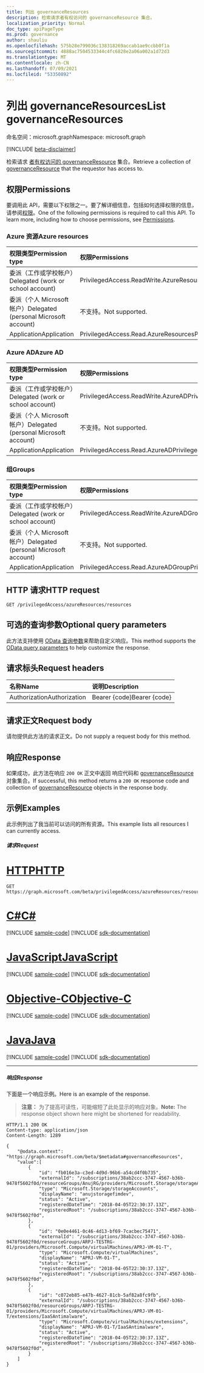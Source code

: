 ```yaml
---
title: 列出 governanceResources
description: 检索请求者有权访问的 governanceResource 集合。
localization_priority: Normal
doc_type: apiPageType
ms.prod: governance
author: shauliu
ms.openlocfilehash: 575b28e799036c138318269accab1ae9ccbb0f1a
ms.sourcegitcommit: 4888ac7504533344c4fc6828e2a06a002a1d72d3
ms.translationtype: MT
ms.contentlocale: zh-CN
ms.lasthandoff: 07/09/2021
ms.locfileid: "53350892"
---
```

# <a name="list-governanceresources"></a><span data-ttu-id="dfacf-103">列出 governanceResources</span><span class="sxs-lookup"><span data-stu-id="dfacf-103">List governanceResources</span></span>

<span data-ttu-id="dfacf-104">命名空间：microsoft.graph</span><span class="sxs-lookup"><span data-stu-id="dfacf-104">Namespace: microsoft.graph</span></span>

[!INCLUDE [beta-disclaimer](../../includes/beta-disclaimer.md)]

<span data-ttu-id="dfacf-105">检索请求 [者有权访问的 governanceResource](../resources/governanceresource.md) 集合。</span><span class="sxs-lookup"><span data-stu-id="dfacf-105">Retrieve a collection of [governanceResource](../resources/governanceresource.md) that the requestor has access to.</span></span>

## <a name="permissions"></a><span data-ttu-id="dfacf-106">权限</span><span class="sxs-lookup"><span data-stu-id="dfacf-106">Permissions</span></span>
<span data-ttu-id="dfacf-p101">要调用此 API，需要以下权限之一。要了解详细信息，包括如何选择权限的信息，请参阅[权限](/graph/permissions-reference#privileged-access-permissions)。</span><span class="sxs-lookup"><span data-stu-id="dfacf-p101">One of the following permissions is required to call this API. To learn more, including how to choose permissions, see [Permissions](/graph/permissions-reference#privileged-access-permissions).</span></span>

### <a name="azure-resources"></a><span data-ttu-id="dfacf-109">Azure 资源</span><span class="sxs-lookup"><span data-stu-id="dfacf-109">Azure resources</span></span>

| <span data-ttu-id="dfacf-110">权限类型</span><span class="sxs-lookup"><span data-stu-id="dfacf-110">Permission type</span></span> | <span data-ttu-id="dfacf-111">权限</span><span class="sxs-lookup"><span data-stu-id="dfacf-111">Permissions</span></span> |
|:--------------- |:----------- |
| <span data-ttu-id="dfacf-112">委派（工作或学校帐户）</span><span class="sxs-lookup"><span data-stu-id="dfacf-112">Delegated (work or school account)</span></span> | <span data-ttu-id="dfacf-113">PrivilegedAccess.ReadWrite.AzureResources</span><span class="sxs-lookup"><span data-stu-id="dfacf-113">PrivilegedAccess.ReadWrite.AzureResources</span></span> |
| <span data-ttu-id="dfacf-114">委派（个人 Microsoft 帐户）</span><span class="sxs-lookup"><span data-stu-id="dfacf-114">Delegated (personal Microsoft account)</span></span> | <span data-ttu-id="dfacf-115">不支持。</span><span class="sxs-lookup"><span data-stu-id="dfacf-115">Not supported.</span></span> |
| <span data-ttu-id="dfacf-116">Application</span><span class="sxs-lookup"><span data-stu-id="dfacf-116">Application</span></span> | <span data-ttu-id="dfacf-117">PrivilegedAccess.Read.AzureResources</span><span class="sxs-lookup"><span data-stu-id="dfacf-117">PrivilegedAccess.Read.AzureResources</span></span> |

### <a name="azure-ad"></a><span data-ttu-id="dfacf-118">Azure AD</span><span class="sxs-lookup"><span data-stu-id="dfacf-118">Azure AD</span></span>

| <span data-ttu-id="dfacf-119">权限类型</span><span class="sxs-lookup"><span data-stu-id="dfacf-119">Permission type</span></span> | <span data-ttu-id="dfacf-120">权限</span><span class="sxs-lookup"><span data-stu-id="dfacf-120">Permissions</span></span> |
|:--------------- |:----------- |
| <span data-ttu-id="dfacf-121">委派（工作或学校帐户）</span><span class="sxs-lookup"><span data-stu-id="dfacf-121">Delegated (work or school account)</span></span> | <span data-ttu-id="dfacf-122">PrivilegedAccess.ReadWrite.AzureAD</span><span class="sxs-lookup"><span data-stu-id="dfacf-122">PrivilegedAccess.ReadWrite.AzureAD</span></span> |
| <span data-ttu-id="dfacf-123">委派（个人 Microsoft 帐户）</span><span class="sxs-lookup"><span data-stu-id="dfacf-123">Delegated (personal Microsoft account)</span></span> | <span data-ttu-id="dfacf-124">不支持。</span><span class="sxs-lookup"><span data-stu-id="dfacf-124">Not supported.</span></span> |
| <span data-ttu-id="dfacf-125">Application</span><span class="sxs-lookup"><span data-stu-id="dfacf-125">Application</span></span> | <span data-ttu-id="dfacf-126">PrivilegedAccess.Read.AzureAD</span><span class="sxs-lookup"><span data-stu-id="dfacf-126">PrivilegedAccess.Read.AzureAD</span></span> |

### <a name="groups"></a><span data-ttu-id="dfacf-127">组</span><span class="sxs-lookup"><span data-stu-id="dfacf-127">Groups</span></span>

|<span data-ttu-id="dfacf-128">权限类型</span><span class="sxs-lookup"><span data-stu-id="dfacf-128">Permission type</span></span> | <span data-ttu-id="dfacf-129">权限</span><span class="sxs-lookup"><span data-stu-id="dfacf-129">Permissions</span></span> |
|:-------------- |:----------- |
| <span data-ttu-id="dfacf-130">委派（工作或学校帐户）</span><span class="sxs-lookup"><span data-stu-id="dfacf-130">Delegated (work or school account)</span></span> | <span data-ttu-id="dfacf-131">PrivilegedAccess.ReadWrite.AzureADGroup</span><span class="sxs-lookup"><span data-stu-id="dfacf-131">PrivilegedAccess.ReadWrite.AzureADGroup</span></span> |
| <span data-ttu-id="dfacf-132">委派（个人 Microsoft 帐户）</span><span class="sxs-lookup"><span data-stu-id="dfacf-132">Delegated (personal Microsoft account)</span></span> | <span data-ttu-id="dfacf-133">不支持。</span><span class="sxs-lookup"><span data-stu-id="dfacf-133">Not supported.</span></span> |
| <span data-ttu-id="dfacf-134">Application</span><span class="sxs-lookup"><span data-stu-id="dfacf-134">Application</span></span> | <span data-ttu-id="dfacf-135">PrivilegedAccess.Read.AzureADGroup</span><span class="sxs-lookup"><span data-stu-id="dfacf-135">PrivilegedAccess.Read.AzureADGroup</span></span> |

## <a name="http-request"></a><span data-ttu-id="dfacf-136">HTTP 请求</span><span class="sxs-lookup"><span data-stu-id="dfacf-136">HTTP request</span></span>
<!-- { "blockType": "ignored" } -->
```http
GET /privilegedAccess/azureResources/resources
```
## <a name="optional-query-parameters"></a><span data-ttu-id="dfacf-137">可选的查询参数</span><span class="sxs-lookup"><span data-stu-id="dfacf-137">Optional query parameters</span></span>
<span data-ttu-id="dfacf-138">此方法支持使用 [OData 查询参数](/graph/query-parameters)来帮助自定义响应。</span><span class="sxs-lookup"><span data-stu-id="dfacf-138">This method supports the [OData query parameters](/graph/query-parameters) to help customize the response.</span></span>

## <a name="request-headers"></a><span data-ttu-id="dfacf-139">请求标头</span><span class="sxs-lookup"><span data-stu-id="dfacf-139">Request headers</span></span>
| <span data-ttu-id="dfacf-140">名称</span><span class="sxs-lookup"><span data-stu-id="dfacf-140">Name</span></span>      |<span data-ttu-id="dfacf-141">说明</span><span class="sxs-lookup"><span data-stu-id="dfacf-141">Description</span></span>|
|:----------|:----------|
| <span data-ttu-id="dfacf-142">Authorization</span><span class="sxs-lookup"><span data-stu-id="dfacf-142">Authorization</span></span>  | <span data-ttu-id="dfacf-143">Bearer {code}</span><span class="sxs-lookup"><span data-stu-id="dfacf-143">Bearer {code}</span></span>|

## <a name="request-body"></a><span data-ttu-id="dfacf-144">请求正文</span><span class="sxs-lookup"><span data-stu-id="dfacf-144">Request body</span></span>
<span data-ttu-id="dfacf-145">请勿提供此方法的请求正文。</span><span class="sxs-lookup"><span data-stu-id="dfacf-145">Do not supply a request body for this method.</span></span>
## <a name="response"></a><span data-ttu-id="dfacf-146">响应</span><span class="sxs-lookup"><span data-stu-id="dfacf-146">Response</span></span>
<span data-ttu-id="dfacf-147">如果成功，此方法在响应 `200 OK` 正文中返回 响应代码和 [governanceResource](../resources/governanceresource.md) 对象集合。</span><span class="sxs-lookup"><span data-stu-id="dfacf-147">If successful, this method returns a `200 OK` response code and collection of [governanceResource](../resources/governanceresource.md) objects in the response body.</span></span>
## <a name="examples"></a><span data-ttu-id="dfacf-148">示例</span><span class="sxs-lookup"><span data-stu-id="dfacf-148">Examples</span></span>

<span data-ttu-id="dfacf-149">此示例列出了我当前可以访问的所有资源。</span><span class="sxs-lookup"><span data-stu-id="dfacf-149">This example lists all resources I can currently access.</span></span>
##### <a name="request"></a><span data-ttu-id="dfacf-150">请求</span><span class="sxs-lookup"><span data-stu-id="dfacf-150">Request</span></span>

# <a name="http"></a>[<span data-ttu-id="dfacf-151">HTTP</span><span class="sxs-lookup"><span data-stu-id="dfacf-151">HTTP</span></span>](#tab/http)
<!-- {
  "blockType": "request",
  "name": "get_governanceresources"
}-->
```msgraph-interactive
GET https://graph.microsoft.com/beta/privilegedAccess/azureResources/resources
```
# <a name="c"></a>[<span data-ttu-id="dfacf-152">C#</span><span class="sxs-lookup"><span data-stu-id="dfacf-152">C#</span></span>](#tab/csharp)
[!INCLUDE [sample-code](../includes/snippets/csharp/get-governanceresources-csharp-snippets.md)]
[!INCLUDE [sdk-documentation](../includes/snippets/snippets-sdk-documentation-link.md)]

# <a name="javascript"></a>[<span data-ttu-id="dfacf-153">JavaScript</span><span class="sxs-lookup"><span data-stu-id="dfacf-153">JavaScript</span></span>](#tab/javascript)
[!INCLUDE [sample-code](../includes/snippets/javascript/get-governanceresources-javascript-snippets.md)]
[!INCLUDE [sdk-documentation](../includes/snippets/snippets-sdk-documentation-link.md)]

# <a name="objective-c"></a>[<span data-ttu-id="dfacf-154">Objective-C</span><span class="sxs-lookup"><span data-stu-id="dfacf-154">Objective-C</span></span>](#tab/objc)
[!INCLUDE [sample-code](../includes/snippets/objc/get-governanceresources-objc-snippets.md)]
[!INCLUDE [sdk-documentation](../includes/snippets/snippets-sdk-documentation-link.md)]

# <a name="java"></a>[<span data-ttu-id="dfacf-155">Java</span><span class="sxs-lookup"><span data-stu-id="dfacf-155">Java</span></span>](#tab/java)
[!INCLUDE [sample-code](../includes/snippets/java/get-governanceresources-java-snippets.md)]
[!INCLUDE [sdk-documentation](../includes/snippets/snippets-sdk-documentation-link.md)]

---

##### <a name="response"></a><span data-ttu-id="dfacf-156">响应</span><span class="sxs-lookup"><span data-stu-id="dfacf-156">Response</span></span>
<span data-ttu-id="dfacf-157">下面是一个响应示例。</span><span class="sxs-lookup"><span data-stu-id="dfacf-157">Here is an example of the response.</span></span> 

><span data-ttu-id="dfacf-158">**注意：** 为了提高可读性，可能缩短了此处显示的响应对象。</span><span class="sxs-lookup"><span data-stu-id="dfacf-158">**Note:** The response object shown here might be shortened for readability.</span></span>
<!-- {
  "blockType": "response",
  "truncated": true,
  "@odata.type": "microsoft.graph.governanceResource",
  "isCollection": true
} -->
```http
HTTP/1.1 200 OK
Content-type: application/json
Content-Length: 1289

{
    "@odata.context": "https://graph.microsoft.com/beta/$metadata#governanceResources",
    "value":[
        {
            "id": "fb016e3a-c3ed-4d9d-96b6-a54cd4f0b735",
            "externalId": "/subscriptions/38ab2ccc-3747-4567-b36b-9478f5602f0d/resourceGroups/AnujRG/providers/Microsoft.Storage/storageAccounts/anujstoragefimdev",
            "type": "Microsoft.Storage/storageAccounts",
            "displayName": "anujstoragefimdev",
            "status": "Active",
            "registeredDateTime": "2018-04-05T22:30:37.13Z",
            "registeredRoot": "/subscriptions/38ab2ccc-3747-4567-b36b-9478f5602f0d",  
        },
        {
            "id": "0e0e4461-0c46-4d13-bf69-7cacbec75471",
            "externalId": "/subscriptions/38ab2ccc-3747-4567-b36b-9478f5602f0d/resourceGroups/ARPJ-TESTRG-01/providers/Microsoft.Compute/virtualMachines/APRJ-VM-01-T",
            "type": "Microsoft.Compute/virtualMachines",
            "displayName": "APRJ-VM-01-T",
            "status": "Active",
            "registeredDateTime": "2018-04-05T22:30:37.13Z",
            "registeredRoot": "/subscriptions/38ab2ccc-3747-4567-b36b-9478f5602f0d",  
        },
        {
            "id": "c072eb85-e47b-4627-81cb-5af82a8fc9fb",
            "externalId": "/subscriptions/38ab2ccc-3747-4567-b36b-9478f5602f0d/resourceGroups/ARPJ-TESTRG-01/providers/Microsoft.Compute/virtualMachines/APRJ-VM-01-T/extensions/IaaSAntimalware",
            "type": "Microsoft.Compute/virtualMachines/extensions",
            "displayName": "APRJ-VM-01-T/IaaSAntimalware",
            "status": "Active",
            "registeredDateTime": "2018-04-05T22:30:37.13Z",
            "registeredRoot": "/subscriptions/38ab2ccc-3747-4567-b36b-9478f5602f0d",  
        }
    ]
}
```

<!-- uuid: 8fcb5dbc-d5aa-4681-8e31-b001d5168d79
2015-10-25 14:57:30 UTC -->
<!--
{
  "type": "#page.annotation",
  "description": "List governanceResources",
  "keywords": "",
  "section": "documentation",
  "tocPath": "",
  "suppressions": [
  ]
}
-->


